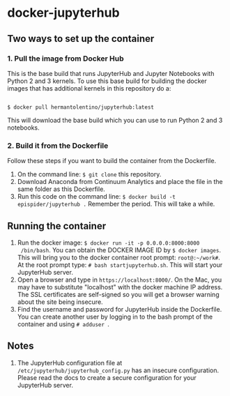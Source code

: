 # docker-jupyterhub

## Two ways to set up the container

### 1. Pull the image from Docker Hub
This is the base build that runs JupyterHub and Jupyter Notebooks with Python 2 and 3 kernels. To use this base build for building the docker images that has additional kernels in this repository do a:

<code>
$ docker pull hermantolentino/jupyterhub:latest
</code>

This will download the base build which you can use to run Python 2 and 3 notebooks.

### 2. Build it from the Dockerfile

Follow these steps if you want to build the container from the Dockerfile.

1. On the command line: <code>$ git clone</code> this repository.
2. Download Anaconda from Continuum Analytics and place the file in the same folder as this Dockerfile.
3. Run this code on the command line: <code>$ docker build -t epispider/jupyterhub .</code> Remember the period. This will take a while.

## Running the container

1. Run the docker image: <code>$ docker run -it -p 0.0.0.0:8000:8000 <DOCKER IMAGE ID> /bin/bash</code>. You can obtain the DOCKER IMAGE ID by <code>$ docker images</code>. This will bring you to the docker container root prompt: <code>root@<DOCKER IMAGE ID>:~/work#</code>. At the root prompt type: <code># bash startjupyterhub.sh</code>. This will start your JupyterHub server.
2. Open a browser and type in <code>https://localhost:8000/</code>. On the Mac, you may have to substitute "localhost" with the docker machine IP address. The SSL certificates are self-signed so you will get a browser warning about the site being insecure. 
3. Find the username and password for JupyterHub inside the Dockerfile. You can create another user by logging in to the bash prompt of the container and using <code># adduser <username></code>.

## Notes

1. The JupyterHub configuration file at <code>/etc/jupyterhub/jupyterhub_config.py</code> has an insecure configuration. Please read the docs to create a secure configuration for your JupyterHub server.
